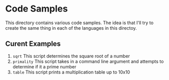 # Code Samples
This directory contains various code samples. The idea is that I'll try to create the same thing in each of the languages in this directoy.


## Curent Examples
1. `sqrt`
    This script determines the square root of a number
2. `primality`
    This script takes in a command line argument and attempts to determine if it a prime number
3. `table`
    This script prints a multiplication table up to 10x10
